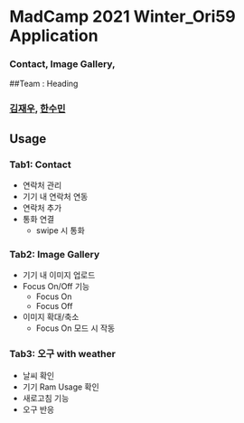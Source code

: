 # MadCamp 2021 Winter_Ori59 Application
### Contact, Image Gallery,

##Team : Heading
### [김재우](https://github.com/jjwwk0), [한수민](https://github.com/Hans-0101)

## Usage

### Tab1: Contact
+ 연락처 관리
+ 기기 내 연락처 연동
+ 연락처 추가
+ 통화 연결
    - swipe 시 통화

### Tab2: Image Gallery
+ 기기 내 이미지 업로드
+ Focus On/Off 기능
    - Focus On
    - Focus Off
+ 이미지 확대/축소
    - Focus On 모드 시 작동
    
### Tab3: 오구 with weather
+ 날씨 확인
+ 기기 Ram Usage 확인
+ 새로고침 기능
+ 오구 반응

